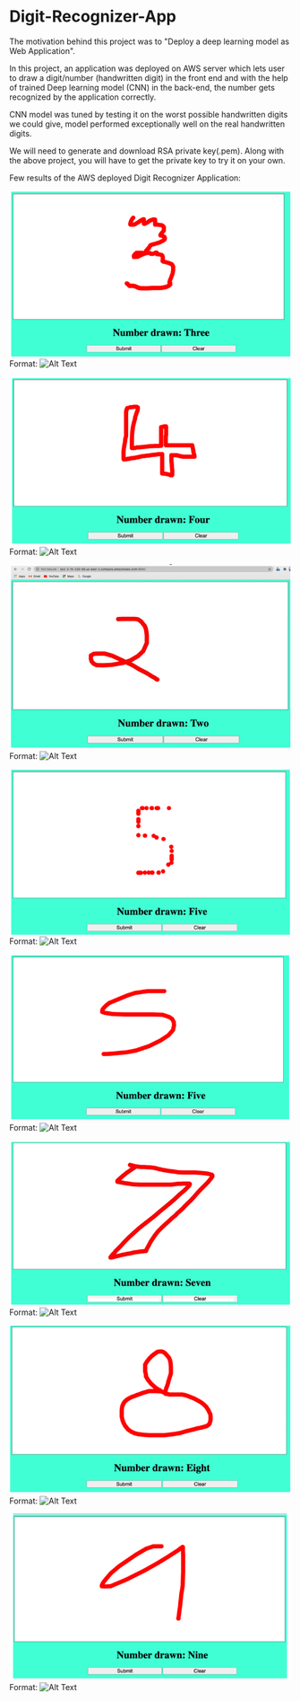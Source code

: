 # Digit-Recognizer-App

The motivation behind this project was to "Deploy a deep learning model as Web Application".

In this project, an application was deployed on AWS server which lets user to draw a digit/number (handwritten digit) in the front end and with the help of trained Deep learning model (CNN) in the back-end, the number gets recognized by the application correctly.

CNN model was tuned by testing it on the worst possible handwritten digits we could give, model performed exceptionally well on the real handwritten digits.

We will need to generate and download RSA private key(.pem). Along with the above project, you will have to get the private key to try it on your own.

Few results of the AWS deployed Digit Recognizer Application:

![GitHub Logo](Images/3.PNG)
Format: ![Alt Text](url)

![GitHub Logo](Images/4.PNG)
Format: ![Alt Text](url)

![GitHub Logo](Images/2.PNG)
Format: ![Alt Text](url)

![GitHub Logo](Images/dotted_5.PNG)
Format: ![Alt Text](url)

![GitHub Logo](Images/5.PNG)
Format: ![Alt Text](url)

![GitHub Logo](Images/7.PNG)
Format: ![Alt Text](url)

![GitHub Logo](Images/8.PNG)
Format: ![Alt Text](url)

![GitHub Logo](Images/9.PNG)
Format: ![Alt Text](url)
